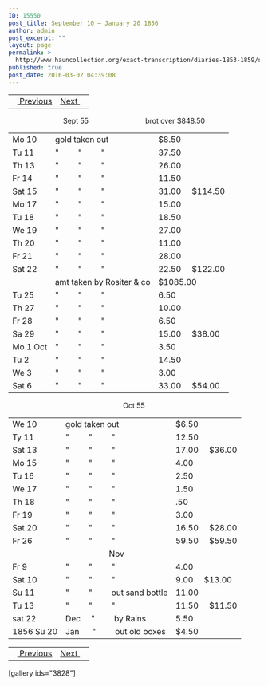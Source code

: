 ```yaml
---
ID: 15550
post_title: September 10 – January 20 1856
author: admin
post_excerpt: ""
layout: page
permalink: >
  http://www.hauncollection.org/exact-transcription/diaries-1853-1859/september-10-january-20-1856/
published: true
post_date: 2016-03-02 04:39:08
---
```

<table style="width: 100%;" align="center">
<tbody>
<tr>
<td><a href="http://www.hauncollection.org/version-2/diaries-1853-1859/july-26-september-8-1855/"><img src="https://lh3.googleusercontent.com/-EFJpxxNiPNw/VqgtWBCZrMI/AAAAAAAAAFU/WfY4lPFWWkg/s800-Ic42/Soeb-Plain-Arrows-8-10px.png" alt="" width="10" height="10" /> Previous</a></td>
<td style="text-align: right;"><a href="http://www.hauncollection.org/version-2/diaries-1853-1859/january-16-may-19-1856/">Next <img src="https://lh3.googleusercontent.com/-67k0cYlpXHw/VqgtWKz1MXI/AAAAAAAAAFU/k9PW_Piyurk/s800-Ic42/Soeb-Plain-Arrows-5-10px.png" alt="" width="10" height="10" /></a></td>
</tr>
</tbody>
</table>
<p style="text-align: center;">Sept 55                             brot over $848.50</p>

<table style="width: 100%;">
<tbody>
<tr>
<td>Mo 10</td>
<td>gold taken out</td>
<td>$8.50</td>
</tr>
<tr>
<td>Tu 11</td>
<td>"         "         "</td>
<td>37.50</td>
</tr>
<tr>
<td>Th 13</td>
<td>"         "         "</td>
<td>26.00</td>
</tr>
<tr>
<td>Fr 14</td>
<td>"         "         "</td>
<td>11.50</td>
</tr>
<tr>
<td>Sat 15</td>
<td>"         "         "</td>
<td>31.00     $114.50</td>
</tr>
<tr>
<td>Mo 17</td>
<td>"         "         "</td>
<td>15.00</td>
</tr>
<tr>
<td>Tu 18</td>
<td>"         "         "</td>
<td>18.50</td>
</tr>
<tr>
<td>We 19</td>
<td>"         "         "</td>
<td>27.00</td>
</tr>
<tr>
<td>Th 20</td>
<td>"         "         "</td>
<td>11.00</td>
</tr>
<tr>
<td>Fr 21</td>
<td>"         "         "</td>
<td>28.00</td>
</tr>
<tr>
<td>Sat 22</td>
<td>"         "         "</td>
<td>22.50     $122.00</td>
</tr>
<tr>
<td></td>
<td>amt taken by Rositer &amp; co</td>
<td>$1085.00</td>
</tr>
<tr>
<td>Tu 25</td>
<td>"         "         "</td>
<td>6.50</td>
</tr>
<tr>
<td>Th 27</td>
<td>"         "         "</td>
<td>10.00</td>
</tr>
<tr>
<td>Fr 28</td>
<td>"         "         "</td>
<td>6.50</td>
</tr>
<tr>
<td>Sa 29</td>
<td>"         "         "</td>
<td>15.00     $38.00</td>
</tr>
<tr>
<td>Mo 1 Oct</td>
<td>"         "         "</td>
<td>3.50</td>
</tr>
<tr>
<td>Tu 2</td>
<td>"         "         "</td>
<td>14.50</td>
</tr>
<tr>
<td>We 3</td>
<td>"         "         "</td>
<td>3.00</td>
</tr>
<tr>
<td>Sat 6</td>
<td>"         "         "</td>
<td>33.00     $54.00</td>
</tr>
</tbody>
</table>
<p style="text-align: center;">Oct 55</p>

<table style="width: 100%;">
<tbody>
<tr>
<td>We 10</td>
<td>gold taken out</td>
<td>$6.50</td>
</tr>
<tr>
<td>Ty 11</td>
<td>"         "         "</td>
<td>12.50</td>
</tr>
<tr>
<td>Sat 13</td>
<td>"         "         "</td>
<td>17.00     $36.00</td>
</tr>
<tr>
<td>Mo 15</td>
<td>"         "         "</td>
<td>4.00</td>
</tr>
<tr>
<td>Tu 16</td>
<td>"         "         "</td>
<td>2.50</td>
</tr>
<tr>
<td>We 17</td>
<td>"         "         "</td>
<td>1.50</td>
</tr>
<tr>
<td>Th 18</td>
<td>"         "         "</td>
<td>.50</td>
</tr>
<tr>
<td>Fr 19</td>
<td>"         "         "</td>
<td>3.00</td>
</tr>
<tr>
<td>Sat 20</td>
<td>"         "         "</td>
<td>16.50     $28.00</td>
</tr>
<tr>
<td>Fr 26</td>
<td>"         "         "</td>
<td>59.50     $59.50</td>
</tr>
<tr>
<td></td>
<td style="text-align: center;">Nov</td>
<td></td>
</tr>
<tr>
<td>Fr 9</td>
<td>"         "         "</td>
<td>4.00</td>
</tr>
<tr>
<td>Sat 10</td>
<td>"         "         "</td>
<td>9.00     $13.00</td>
</tr>
<tr>
<td>Su 11</td>
<td>"         "         out sand bottle</td>
<td>11.00</td>
</tr>
<tr>
<td>Tu 13</td>
<td>"         "         "</td>
<td>11.50     $11.50</td>
</tr>
<tr>
<td>sat 22</td>
<td>Dec     "         by Rains</td>
<td>5.50</td>
</tr>
<tr>
<td>1856
Su 20</td>
<td>Jan      "         out old boxes</td>
<td>$4.50</td>
</tr>
</tbody>
</table>
<table style="width: 100%;" align="center">
<tbody>
<tr>
<td><a href="http://www.hauncollection.org/version-2/diaries-1853-1859/july-26-september-8-1855/"><img src="https://lh3.googleusercontent.com/-EFJpxxNiPNw/VqgtWBCZrMI/AAAAAAAAAFU/WfY4lPFWWkg/s800-Ic42/Soeb-Plain-Arrows-8-10px.png" alt="" width="10" height="10" /> Previous</a></td>
<td style="text-align: right;"><a href="http://www.hauncollection.org/version-2/diaries-1853-1859/january-16-may-19-1856/">Next <img src="https://lh3.googleusercontent.com/-67k0cYlpXHw/VqgtWKz1MXI/AAAAAAAAAFU/k9PW_Piyurk/s800-Ic42/Soeb-Plain-Arrows-5-10px.png" alt="" width="10" height="10" /></a></td>
</tr>
</tbody>
</table>
[gallery ids="3828"]

&nbsp;